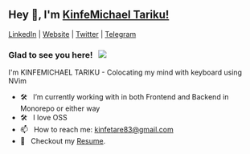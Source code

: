 ## Hey 👋, I'm [KinfeMichael Tariku!](https://kinfish-owns-computer.vercel.app)

[LinkedIn](https://www.linkedin.com/in/kinfe-michael-tariku-1497b3201/) |
[Website](https://kinfish-owns-computer.vercel.app//) |
[Twitter](https://twitter.com/kinfishT) |
[Telegram](https://t.me/Kinfe123)
### Glad to see you here! &nbsp; ![](https://visitor-badge.glitch.me/badge?page_id=iampavangandhi.iampavangandhi&style=flat-square&color=0088cc)
I'm KINFEMICHAEL TARIKU - Colocating my mind with keyboard using NVim
- 🛠 &nbsp; I’m currently working with in both Frontend and Backend in Monorepo or either way
- 🛠 &nbsp; I love OSS
- 📫 &nbsp; How to reach me: kinfetare83@gmail.com
- 📝 &nbsp; Checkout my [Resume](https://github.com/Kinfe123/Kinfe123/blob/master/kinfish-resume.pdf).


